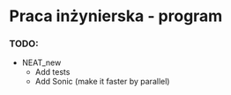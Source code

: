 # Praca inżynierska - program

### TODO:
- NEAT_new
    - Add tests
    - Add Sonic (make it faster by parallel)
